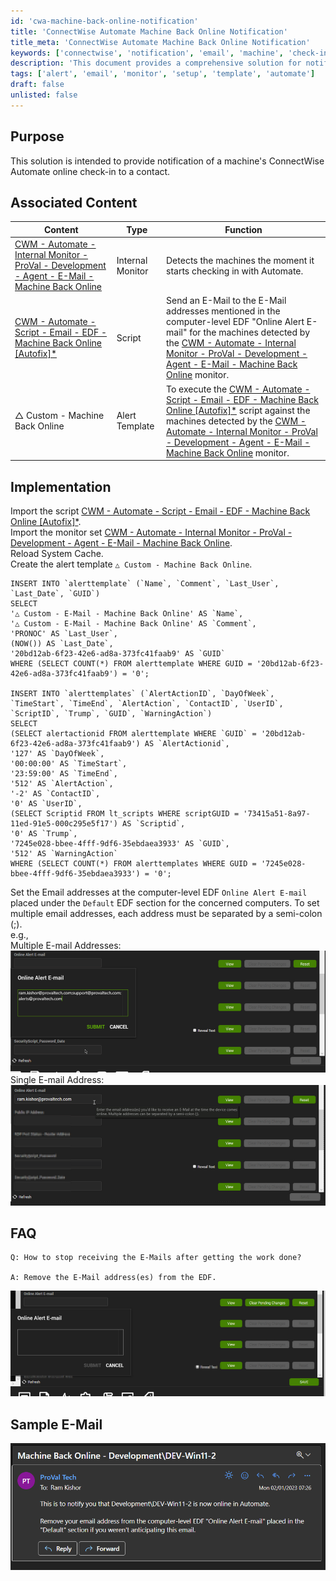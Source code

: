 ```yaml
---
id: 'cwa-machine-back-online-notification'
title: 'ConnectWise Automate Machine Back Online Notification'
title_meta: 'ConnectWise Automate Machine Back Online Notification'
keywords: ['connectwise', 'notification', 'email', 'machine', 'check-in']
description: 'This document provides a comprehensive solution for notifying contacts about a machine/'s online check-in status in ConnectWise Automate. It includes associated content, implementation steps, and FAQs to ensure effective setup and usage.'
tags: ['alert', 'email', 'monitor', 'setup', 'template', 'automate']
draft: false
unlisted: false
---
```

## Purpose

This solution is intended to provide notification of a machine's ConnectWise Automate online check-in to a contact.

## Associated Content

| Content                                                                                                                                                       | Type              | Function                                                                                                                        |
|---------------------------------------------------------------------------------------------------------------------------------------------------------------|-------------------|---------------------------------------------------------------------------------------------------------------------------------|
| [CWM - Automate - Internal Monitor - ProVal - Development - Agent - E-Mail - Machine Back Online](https://proval.itglue.com/DOC-5078775-11753157)           | Internal Monitor   | Detects the machines the moment it starts checking in with Automate.                                                          |
| [CWM - Automate - Script - Email - EDF - Machine Back Online [Autofix]*](https://proval.itglue.com/DOC-5078775-11753156)                                   | Script            | Send an E-Mail to the E-Mail addresses mentioned in the computer-level EDF "Online Alert E-mail" for the machines detected by the [CWM - Automate - Internal Monitor - ProVal - Development - Agent - E-Mail - Machine Back Online](https://proval.itglue.com/DOC-5078775-11753157) monitor. |
| △ Custom - Machine Back Online                                                                                                                             | Alert Template    | To execute the [CWM - Automate - Script - Email - EDF - Machine Back Online [Autofix]*](https://proval.itglue.com/DOC-5078775-11753156) script against the machines detected by the [CWM - Automate - Internal Monitor - ProVal - Development - Agent - E-Mail - Machine Back Online](https://proval.itglue.com/DOC-5078775-11753157) monitor. |

## Implementation

Import the script [CWM - Automate - Script - Email - EDF - Machine Back Online [Autofix]*](https://proval.itglue.com/DOC-5078775-11753156).  
Import the monitor set [CWM - Automate - Internal Monitor - ProVal - Development - Agent - E-Mail - Machine Back Online](https://proval.itglue.com/DOC-5078775-11753157).  
Reload System Cache.  
Create the alert template `△ Custom - Machine Back Online`.

```
INSERT INTO `alerttemplate` (`Name`, `Comment`, `Last_User`, `Last_Date`, `GUID`) 
SELECT 
'△ Custom - E-Mail - Machine Back Online' AS `Name`, 
'△ Custom - E-Mail - Machine Back Online' AS `Comment`,
'PRONOC' AS `Last_User`,
(NOW()) AS `Last_Date`,
'20bd12ab-6f23-42e6-ad8a-373fc41faab9' AS `GUID` 
WHERE (SELECT COUNT(*) FROM alerttemplate WHERE GUID = '20bd12ab-6f23-42e6-ad8a-373fc41faab9') = '0';

INSERT INTO `alerttemplates` (`AlertActionID`, `DayOfWeek`, `TimeStart`, `TimeEnd`, `AlertAction`, `ContactID`, `UserID`, `ScriptID`, `Trump`, `GUID`, `WarningAction`)
SELECT 
(SELECT alertactionid FROM alerttemplate WHERE `GUID` = '20bd12ab-6f23-42e6-ad8a-373fc41faab9') AS `AlertActionid`,
'127' AS `DayOfWeek`,
'00:00:00' AS `TimeStart`,
'23:59:00' AS `TimeEnd`,
'512' AS `AlertAction`,
'-2' AS `ContactID`,
'0' AS `UserID`,
(SELECT Scriptid FROM lt_scripts WHERE scriptGUID = '73415a51-8a97-11ed-91e5-000c295e5f17') AS `Scriptid`,
'0' AS `Trump`,
'7245e028-bbee-4fff-9df6-35ebdaea3933' AS `GUID`,
'512' AS `WarningAction` 
WHERE (SELECT COUNT(*) FROM alerttemplates WHERE GUID = '7245e028-bbee-4fff-9df6-35ebdaea3933') = '0';
```

Set the Email addresses at the computer-level EDF `Online Alert E-mail` placed under the `Default` EDF section for the concerned computers. To set multiple email addresses, each address must be separated by a semi-colon (;).  
e.g.,  
Multiple E-mail Addresses:  
![Multiple E-mail Addresses](../../static/img/Email---Machine-Back-Online/image_1.png)  
Single E-mail Address:  
![Single E-mail Address](../../static/img/Email---Machine-Back-Online/image_2.png)  

## FAQ

```
Q: How to stop receiving the E-Mails after getting the work done? 

A: Remove the E-Mail address(es) from the EDF. 
```
![FAQ Image](../../static/img/Email---Machine-Back-Online/image_3.png)

## Sample E-Mail

![Sample E-Mail](../../static/img/Email---Machine-Back-Online/image_4.png)



